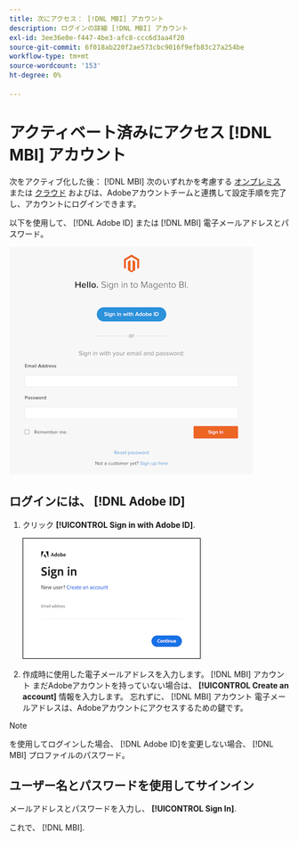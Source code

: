 ```yaml
---
title: 次にアクセス： [!DNL MBI] アカウント
description: ログインの詳細 [!DNL MBI] アカウント
exl-id: 3ee36e0e-f447-4be3-afc8-ccc6d3aa4f20
source-git-commit: 6f018ab220f2ae573cbc9016f9efb83c27a254be
workflow-type: tm+mt
source-wordcount: '153'
ht-degree: 0%

---
```


# アクティベート済みにアクセス [!DNL MBI] アカウント

次をアクティブ化した後： [!DNL MBI] 次のいずれかを考慮する [オンプレミス](../getting-started/onpremise-activation.md) または [クラウド](../getting-started/cloud-activation.md) およびは、Adobeアカウントチームと連携して設定手順を完了し、アカウントにログインできます。

以下を使用して、 [!DNL Adobe ID] または [!DNL MBI] 電子メールアドレスとパスワード。

![サインイン](../assets/sign-in.png)

## ログインには、 [!DNL Adobe ID]

1. クリック **[!UICONTROL Sign in with Adobe ID]**.

   ![サインイン — アドビ](../assets/sign-in-adobe.png)

1. 作成時に使用した電子メールアドレスを入力します。 [!DNL MBI] アカウント まだAdobeアカウントを持っていない場合は、 **[!UICONTROL Create an account]** 情報を入力します。 忘れずに、 [!DNL MBI] アカウント 電子メールアドレスは、Adobeアカウントにアクセスするための鍵です。

>[!NOTE]
>
>を使用してログインした場合、 [!DNL Adobe ID]を変更しない場合、 [!DNL MBI] プロファイルのパスワード。

## ユーザー名とパスワードを使用してサインイン

メールアドレスとパスワードを入力し、 **[!UICONTROL Sign In]**.

これで、 [!DNL MBI].
